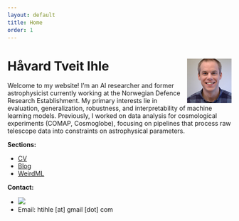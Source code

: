 ```yaml
---
layout: default
title: Home
order: 1
---
```


# Håvard Tveit Ihle <img src="images/havardihle_lr.jpg" alt="Håvard Tveit Ihle" style="float: right; width: 100px; height: 100px; margin-left: 15px; object-fit: cover;">



Welcome to my website! I’m an AI researcher and former astrophysicist currently working at the Norwegian Defence Research Establishment. My primary interests lie in evaluation, generalization, robustness, and interpretability of machine learning models. Previously, I worked on data analysis for cosmological experiments (COMAP, Cosmoglobe), focusing on pipelines that process raw telescope data into constraints on astrophysical parameters.




**Sections:**
- [CV](cv.html)
- [Blog](blog.html)
- [WeirdML](weirdml.html)

**Contact:**
- [<img src="https://cdn.jsdelivr.net/npm/simple-icons@v9/icons/x.svg" width="11px" />](https://x.com/htihle) 
- Email: htihle [at] gmail [dot] com